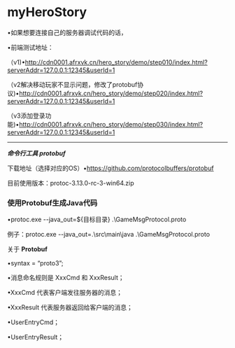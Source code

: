 # myHeroStory

•如果想要连接自己的服务器调试代码的话，

•前端测试地址：

（v1)•[http://](http://cdn0001.afrxvk.cn/hero_story/demo/step010/index.html?serverAddr=127.0.0.1:12345&userId=1)[cdn0001.afrxvk.cn](http://cdn0001.afrxvk.cn/hero_story/demo/step010/index.html?serverAddr=127.0.0.1:12345&userId=1)[/](http://cdn0001.afrxvk.cn/hero_story/demo/step010/index.html?serverAddr=127.0.0.1:12345&userId=1)[hero_story](http://cdn0001.afrxvk.cn/hero_story/demo/step010/index.html?serverAddr=127.0.0.1:12345&userId=1)[/demo/](http://cdn0001.afrxvk.cn/hero_story/demo/step010/index.html?serverAddr=127.0.0.1:12345&userId=1)[step010](http://cdn0001.afrxvk.cn/hero_story/demo/step010/index.html?serverAddr=127.0.0.1:12345&userId=1)[/](http://cdn0001.afrxvk.cn/hero_story/demo/step010/index.html?serverAddr=127.0.0.1:12345&userId=1)[index.html?serverAddr](http://cdn0001.afrxvk.cn/hero_story/demo/step010/index.html?serverAddr=127.0.0.1:12345&userId=1)[=](http://cdn0001.afrxvk.cn/hero_story/demo/step010/index.html?serverAddr=127.0.0.1:12345&userId=1)[127.0.0.1:12345&userId](http://cdn0001.afrxvk.cn/hero_story/demo/step010/index.html?serverAddr=127.0.0.1:12345&userId=1)[=1](http://cdn0001.afrxvk.cn/hero_story/demo/step010/index.html?serverAddr=127.0.0.1:12345&userId=1)

（v2解决移动玩家不显示问题，修改了protobuf协议)•[http://](http://cdn0001.afrxvk.cn/hero_story/demo/step010/index.html?serverAddr=127.0.0.1:12345&userId=1)[cdn0001.afrxvk.cn](http://cdn0001.afrxvk.cn/hero_story/demo/step010/index.html?serverAddr=127.0.0.1:12345&userId=1)[/](http://cdn0001.afrxvk.cn/hero_story/demo/step010/index.html?serverAddr=127.0.0.1:12345&userId=1)[hero_story](http://cdn0001.afrxvk.cn/hero_story/demo/step010/index.html?serverAddr=127.0.0.1:12345&userId=1)[/demo/](http://cdn0001.afrxvk.cn/hero_story/demo/step010/index.html?serverAddr=127.0.0.1:12345&userId=1)[step020](http://cdn0001.afrxvk.cn/hero_story/demo/step020/index.html?serverAddr=127.0.0.1:12345&userId=1)[/](http://cdn0001.afrxvk.cn/hero_story/demo/step010/index.html?serverAddr=127.0.0.1:12345&userId=1)[index.html?serverAddr](http://cdn0001.afrxvk.cn/hero_story/demo/step010/index.html?serverAddr=127.0.0.1:12345&userId=1)[=](http://cdn0001.afrxvk.cn/hero_story/demo/step010/index.html?serverAddr=127.0.0.1:12345&userId=1)[127.0.0.1:12345&userId](http://cdn0001.afrxvk.cn/hero_story/demo/step010/index.html?serverAddr=127.0.0.1:12345&userId=1)[=1](http://cdn0001.afrxvk.cn/hero_story/demo/step010/index.html?serverAddr=127.0.0.1:12345&userId=1)

（v3添加登录功能)•[http://](http://cdn0001.afrxvk.cn/hero_story/demo/step010/index.html?serverAddr=127.0.0.1:12345&userId=1)[cdn0001.afrxvk.cn](http://cdn0001.afrxvk.cn/hero_story/demo/step010/index.html?serverAddr=127.0.0.1:12345&userId=1)[/](http://cdn0001.afrxvk.cn/hero_story/demo/step010/index.html?serverAddr=127.0.0.1:12345&userId=1)[hero_story](http://cdn0001.afrxvk.cn/hero_story/demo/step010/index.html?serverAddr=127.0.0.1:12345&userId=1)[/demo/](http://cdn0001.afrxvk.cn/hero_story/demo/step010/index.html?serverAddr=127.0.0.1:12345&userId=1)[step030](http://cdn0001.afrxvk.cn/hero_story/demo/step030/index.html?serverAddr=127.0.0.1:12345&userId=1)[/](http://cdn0001.afrxvk.cn/hero_story/demo/step010/index.html?serverAddr=127.0.0.1:12345&userId=1)[index.html?serverAddr](http://cdn0001.afrxvk.cn/hero_story/demo/step010/index.html?serverAddr=127.0.0.1:12345&userId=1)[=](http://cdn0001.afrxvk.cn/hero_story/demo/step010/index.html?serverAddr=127.0.0.1:12345&userId=1)[127.0.0.1:12345&userId](http://cdn0001.afrxvk.cn/hero_story/demo/step010/index.html?serverAddr=127.0.0.1:12345&userId=1)[=1](http://cdn0001.afrxvk.cn/hero_story/demo/step010/index.html?serverAddr=127.0.0.1:12345&userId=1)

****

***命令行工具 protobuf***

下载地址（选择对应的OS）•[https://](https://github.com/protocolbuffers/protobuf)[github.com](https://github.com/protocolbuffers/protobuf)[/](https://github.com/protocolbuffers/protobuf)[protocolbuffers](https://github.com/protocolbuffers/protobuf)[/](https://github.com/protocolbuffers/protobuf)[protobuf](https://github.com/protocolbuffers/protobuf)

目前使用版本：protoc-3.13.0-rc-3-win64.zip



### 使用Protobuf生成Java代码

•protoc.exe --java_out=${目标目录} .\GameMsgProtocol.proto

例子：protoc.exe --java_out=.\src\main\java .\GameMsgProtocol.proto



关于 **Protobuf** 

•syntax = “proto3”;

•消息命名规则是 XxxCmd 和 XxxResult；

•XxxCmd 代表客户端发往服务器的消息；

•XxxResult 代表服务器返回给客户端的消息；

•UserEntryCmd；

•UserEntryResult；

